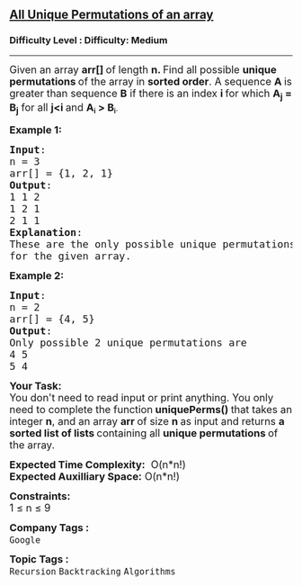 <h2><a href="https://www.geeksforgeeks.org/problems/all-unique-permutations-of-an-array/0">All Unique Permutations of an array</a></h2><h3>Difficulty Level : Difficulty: Medium</h3><hr><div class="problems_problem_content__Xm_eO"><p><span style="font-size: 18px;">Given an array <strong>arr[] </strong>of length <strong>n. </strong>Find all possible <strong>unique permutations </strong>of the array in <strong>sorted order</strong>. A sequence <strong>A </strong>is greater than sequence <strong>B</strong> if there is an index <strong>i </strong>for which <strong>A<sub>j</sub> = B<sub>j</sub></strong> for all <strong>j&lt;i </strong>and&nbsp;</span><strong><span style="font-size: 18px;">A</span><sub>i</sub><span style="font-size: 18px;"> &gt; B</span><sub>i</sub></strong>.</p>
<p><span style="font-size: 18px;"><strong>Example 1:</strong></span></p>
<pre><span style="font-size: 18px;"><strong>Input</strong>: 
n = 3
arr[] = {1, 2, 1}
<strong>Output</strong>: 
1 1 2
1 2 1
2 1 1
<strong>Explanation</strong>:
These are the only possible unique permutations
for the given array.</span>
</pre>
<p><span style="font-size: 18px;"><strong>Example 2:</strong></span></p>
<pre><span style="font-size: 18px;"><strong>Input</strong>: 
n = 2
arr[] = {4, 5}
<strong>Output</strong>: 
Only possible 2 unique permutations are<br>4 5
5 4
</span></pre>
<p><strong><span style="font-size: 18px;">Your Task:</span></strong><br><span style="font-size: 18px;">You don't need to read input or print anything.&nbsp;You only need to complete the function<strong> uniquePerms()&nbsp;</strong>that takes an integer <strong>n</strong>, and an array <strong>arr </strong>of size <strong>n </strong>as input and returns <strong>a sorted list of lists </strong>containing all <strong>unique permutations </strong>of the array.</span></p>
<p><span style="font-size: 18px;"><strong>Expected Time Complexity:</strong> &nbsp;O(n*n!)<br><strong>Expected Auxilliary Space:</strong> O(n*n!)</span></p>
<p><span style="font-size: 18px;"><strong>Constraints:</strong></span><br><span style="font-size: 18px;">1 ≤ n ≤ 9<br></span></p></div><p><span style=font-size:18px><strong>Company Tags : </strong><br><code>Google</code>&nbsp;<br><p><span style=font-size:18px><strong>Topic Tags : </strong><br><code>Recursion</code>&nbsp;<code>Backtracking</code>&nbsp;<code>Algorithms</code>&nbsp;